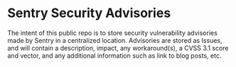 # Sentry Security Advisories
The intent of this public repo is to store security vulnerability advisories made by Sentry in a centralized location. Advisories are stored as Issues, and will contain a description, impact, any workaround(s), a CVSS 3.1 score and vector, and any additional information such as link to blog posts, etc.
